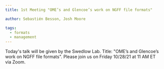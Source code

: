 ```yaml
---
title: 1st Meeting "OME’s and Glencoe’s work on NGFF file formats"

author: Sebastién Besson, Josh Moore

tags:
  - formats
  - management
---
```


Today's talk will be given by the Swedlow Lab. Title: "OME’s and Glencoe’s work on NGFF file formats".
Please join us on Friday 10/28/21 at 11 AM ET via Zoom.
